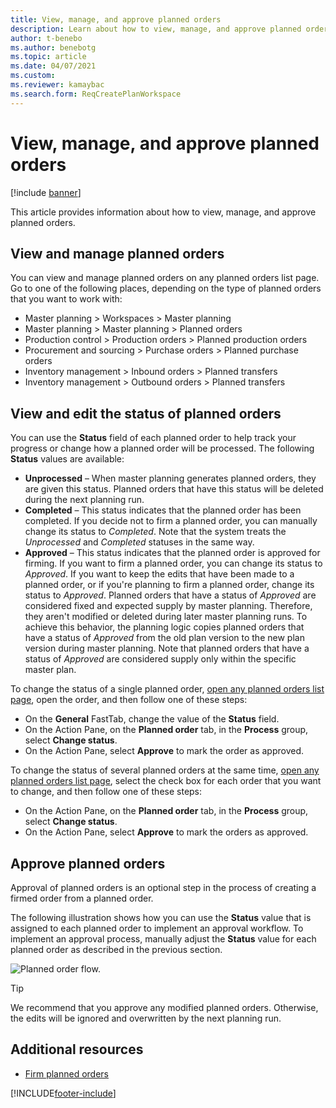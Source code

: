 ```yaml
---
title: View, manage, and approve planned orders
description: Learn about how to view, manage, and approve planned orders, including outlines and step-by-step processes for viewing and editing planned order statuses. 
author: t-benebo
ms.author: benebotg
ms.topic: article
ms.date: 04/07/2021
ms.custom: 
ms.reviewer: kamaybac
ms.search.form: ReqCreatePlanWorkspace
---
```


# View, manage, and approve planned orders

[!include [banner](../../includes/banner.md)]

This article provides information about how to view, manage, and approve planned orders.

## <a name="view-planned-orders"></a>View and manage planned orders

You can view and manage planned orders on any planned orders list page. Go to one of the following places, depending on the type of planned orders that you want to work with:

- Master planning \> Workspaces \> Master planning
- Master planning \> Master planning \> Planned orders
- Production control \> Production orders \> Planned production orders
- Procurement and sourcing \> Purchase orders \> Planned purchase orders
- Inventory management \> Inbound orders \> Planned transfers
- Inventory management \> Outbound orders \> Planned transfers

## View and edit the status of planned orders

You can use the **Status** field of each planned order to help track your progress or change how a planned order will be processed. The following **Status** values are available:

- **Unprocessed** – When master planning generates planned orders, they are given this status. Planned orders that have this status will be deleted during the next planning run.
- **Completed** – This status indicates that the planned order has been completed. If you decide not to firm a planned order, you can manually change its status to *Completed*. Note that the system treats the *Unprocessed* and *Completed* statuses in the same way.
- **Approved** – This status indicates that the planned order is approved for firming. If you want to firm a planned order, you can change its status to *Approved*. If you want to keep the edits that have been made to a planned order, or if you're planning to firm a planned order, change its status to *Approved*. Planned orders that have a status of *Approved* are considered fixed and expected supply by master planning. Therefore, they aren't modified or deleted during later master planning runs. To achieve this behavior, the planning logic copies planned orders that have a status of *Approved* from the old plan version to the new plan version during master planning. Note that planned orders that have a status of *Approved* are considered supply only within the specific master plan.

To change the status of a single planned order, [open any planned orders list page](#view-planned-orders), open the order, and then follow one of these steps:

- On the **General** FastTab, change the value of the **Status** field.
- On the Action Pane, on the **Planned order** tab, in the **Process** group, select **Change status**.
- On the Action Pane, select **Approve** to mark the order as approved.

To change the status of several planned orders at the same time, [open any planned orders list page](#view-planned-orders), select the check box for each order that you want to change, and then follow one of these steps:

- On the Action Pane, on the **Planned order** tab, in the **Process** group, select **Change status**.
- On the Action Pane, select **Approve** to mark the orders as approved.

## Approve planned orders

Approval of planned orders is an optional step in the process of creating a firmed order from a planned order.

The following illustration shows how you can use the **Status** value that is assigned to each planned order to implement an approval workflow. To implement an approval process, manually adjust the **Status** value for each planned order as described in the previous section.

![Planned order flow.](media/approved-planned-orders-1.png)

> [!TIP]
> We recommend that you approve any modified planned orders. Otherwise, the edits will be ignored and overwritten by the next planning run.

## Additional resources

- [Firm planned orders](planned-order-firming.md)

[!INCLUDE[footer-include](../../../includes/footer-banner.md)]
